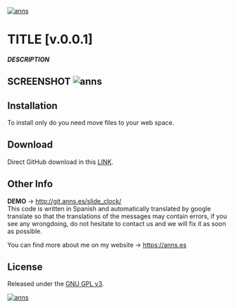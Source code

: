 <!-- HEADER -->
<a href="https://anns.es"> <img src="http://img.anns.es/git-head.png" alt="anns"> </a>

<!-- TITLE -->
# TITLE [v.0.0.1]

<!-- DESCRIPTION -->
#### *DESCRIPTION*


<!-- ABOUT APP -->
## **SCREENSHOT** <img src="http://img.anns.es/git-head.png" alt="anns">


<!-- INSTALLATION -->
## Installation

To install only do you need move files to your web space.


<!-- DOWNLOAD -->
## Download

Direct GitHub download in this [LINK](https://github.com/andresbarrones/slide_clock/archive/master.zip).


<!-- OTHER INFO -->
## Other Info

**DEMO** → <a href="http://git.anns.es/slide_clock/"> http://git.anns.es/slide_clock/ </a>
<br>
This code is written in Spanish and automatically translated by google translate so that the translations of the messages may contain errors, if you see any wrongdoing, do not hesitate to contact us and we will fix it as soon as possible.

You can find more about me on my website → <a href="https://anns.es">https://anns.es</a>


<!-- LICENCE -->
## License

Released under the [GNU GPL v3](LICENSE).



<!-- FOOTER -->
<a href="https://anns.es"> <img src="http://img.anns.es/git-footer.png" alt="anns"> </a>